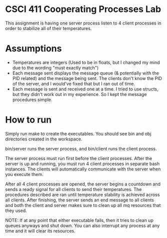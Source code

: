 # CSCI 411 Cooperating Processes Lab

This assignment is having one server process listen to 4 client processes in order to stabilize all
of their temperatures.

# Assumptions

* Temperatures are integers (Used to be in floats, but I changed my mind due to the wording "must exactly match")
* Each message sent displays the message queue (& potentially with the PID related) and the message being sent. The clients don't know the PID of the server, and I would've fixed that but I ran out of time.
* Each message is sent and received one at a time. I tried to use structs, but they didn't work out in my experience. So I kept the message procedures simple.

# How to run
Simply run make to create the executables. You should see bin and obj directories created in the workspace.

bin/server runs the server process, and bin/client runs the client process.

The server process must run first before the client processes. After the server is up and running, you must run 4 client processes in separate bash instances. The clients will automatically communicate with the server when you execute them.

After all 4 client processes are opened, the server begins a countdown and sends a ready signal for all clients to send their temperatures. The procedures described are ran until temperature stability is achieved across all clients. After finishing, the server sends an end message to all clients and both the client and server makes sure to clean up all mq resources that they used.

NOTE: If at any point that either executable fails, then it tries to clean up queues anyways and shut down. You can also interrupt any process at any time and it will clear its resources.
